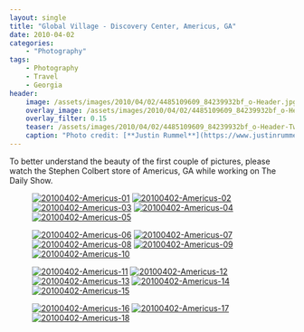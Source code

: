 ```yaml
---
layout: single
title: "Global Village - Discovery Center, Americus, GA"
date: 2010-04-02
categories:
    - "Photography"
tags:
    - Photography
    - Travel
    - Georgia
header:
    image: /assets/images/2010/04/02/4485109609_84239932bf_o-Header.jpg
    overlay_image: /assets/images/2010/04/02/4485109609_84239932bf_o-Header.jpg
    overlay_filter: 0.15
    teaser: /assets/images/2010/04/02/4485109609_84239932bf_o-Header-Twitter.jpg 		# Shrink image to 575 width
    caption: "Photo credit: [**Justin Rummel**](https://www.justinrummel.com)"
---
```


To better understand the beauty of the first couple of pictures, please watch the Stephen Colbert store of Americus, GA while working on The Daily Show.

<figure class="fifth">
<a href="https://www.flickr.com/photos/justinrummel/4485109609/"><img src="https://farm5.static.flickr.com/4027/4485109609_b53b05bb73_q.jpg" title="20100402-Americus-01" /></a>
<a href="https://www.flickr.com/photos/justinrummel/4485109217/"><img src="https://farm5.static.flickr.com/4040/4485109217_5fd212d93d_q.jpg" title="20100402-Americus-02" /></a>
<a href="https://www.flickr.com/photos/justinrummel/4485108775/"><img src="https://farm3.static.flickr.com/2802/4485108775_520b9bc9e7_q.jpg" title="20100402-Americus-03" /></a>
<a href="https://www.flickr.com/photos/justinrummel/4485759316/"><img src="https://farm5.static.flickr.com/4009/4485759316_0be5ffca80_q.jpg" title="20100402-Americus-04" /></a>
<a href="https://www.flickr.com/photos/justinrummel/4485108079/"><img src="https://farm3.static.flickr.com/2804/4485108079_38c78da96f_q.jpg" title="20100402-Americus-05" /></a>
</figure>
<figure class="fifth">
<a href="https://www.flickr.com/photos/justinrummel/4485758574/"><img src="https://farm3.static.flickr.com/2686/4485758574_9f2a102f9d_q.jpg" title="20100402-Americus-06" /></a>
<a href="https://www.flickr.com/photos/justinrummel/4485107313/"><img src="https://farm5.static.flickr.com/4018/4485107313_92db185d83_q.jpg" title="20100402-Americus-07" /></a>
<a href="https://www.flickr.com/photos/justinrummel/4485106903/"><img src="https://farm5.static.flickr.com/4010/4485106903_946a38e53e_q.jpg" title="20100402-Americus-08" /></a>
<a href="https://www.flickr.com/photos/justinrummel/4485106561/"><img src="https://farm3.static.flickr.com/2782/4485106561_fc641f9ea3_q.jpg" title="20100402-Americus-09" /></a>
<a href="https://www.flickr.com/photos/justinrummel/4485757138/"><img src="https://farm5.static.flickr.com/4043/4485757138_2fb173a465_q.jpg" title="20100402-Americus-10" /></a>
</figure>
<figure class="fifth">
<a href="https://www.flickr.com/photos/justinrummel/4485106009/"><img src="https://farm3.static.flickr.com/2741/4485106009_2601345642_q.jpg" title="20100402-Americus-11" /></a>
<a href="https://www.flickr.com/photos/justinrummel/4485105621/"><img src="https://farm5.static.flickr.com/4019/4485105621_1056e5e061_q.jpg" title="20100402-Americus-12" /></a>
<a href="https://www.flickr.com/photos/justinrummel/4485755942/"><img src="https://farm3.static.flickr.com/2702/4485755942_15ca26e6c9_q.jpg" title="20100402-Americus-13" /></a>
<a href="https://www.flickr.com/photos/justinrummel/4485104833/"><img src="https://farm5.static.flickr.com/4030/4485104833_d7a75d4930_q.jpg" title="20100402-Americus-14" /></a>
<a href="https://www.flickr.com/photos/justinrummel/4485104509/"><img src="https://farm5.static.flickr.com/4042/4485104509_c7dcbc3e95_q.jpg" title="20100402-Americus-15" /></a>
</figure>
<figure class="fifth">
<a href="https://www.flickr.com/photos/justinrummel/4485104241/"><img src="https://farm3.static.flickr.com/2720/4485104241_4ea38a0d8a_q.jpg" title="20100402-Americus-16" /></a>
<a href="https://www.flickr.com/photos/justinrummel/4485103955/"><img src="https://farm3.static.flickr.com/2699/4485103955_9825aac379_q.jpg" title="20100402-Americus-17" /></a>
<a href="https://www.flickr.com/photos/justinrummel/4485103665/"><img src="https://farm5.static.flickr.com/4047/4485103665_c56792b094_q.jpg" title="20100402-Americus-18" /></a>
</figure>